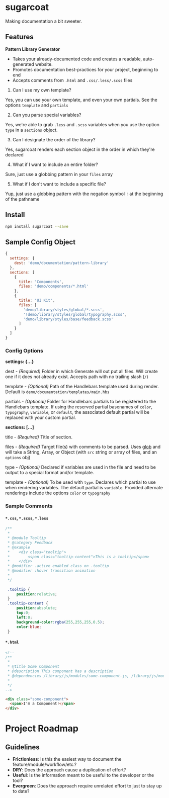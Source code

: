# sugarcoat #

Making documentation a bit sweeter.

## Features ##

**Pattern Library Generator**

- Takes your already-documented code and creates a readable, auto-generated website.
- Promotes documentation best-practices for your project, beginning to end
- Accepts comments from `.html` and `.css/.less/.scss` files

1. Can I use my own template?

  Yes, you can use your own template, and even your own partials. See the options `template` and `partials`

2. Can you parse special variables?

  Yes, we're able to grab `.less` and `.scss` variables when you use the option `type` in a `sections` object.

3. Can I designate the order of the library?

  Yes, sugarcoat renders each section object in the order in which they're declared

4. What if I want to include an entire folder?

  Sure, just use a globbing pattern in your `files` array

5. What if I don't want to include a specific file?

  Yup, just use a globbing pattern with the negation symbol `!` at the beginning of the pathname


## Install ##

```bash
npm install sugarcoat --save
```

## Sample Config Object ##

```js
{
  settings: {
    dest: 'demo/documentation/pattern-library'
  },
  sections: [
    {
      title: 'Components',
      files: 'demo/components/*.html'
    },
    {
      title: 'UI Kit',
      files: [
        'demo/library/styles/global/*.scss',
        '!demo/library/styles/global/typography.scss',
        'demo/library/styles/base/feedback.scss'
      ]
    }
  ]
}
```

### Config Options ###

**settings: {...}**

dest - *(Required)* Folder in which Generate will out put all files. Will create one if it does not already exist. Accepts path with no trailing slash (`/`)

template - *(Optional)* Path of the Handlebars template used during render. Default is `demo/documentation/templates/main.hbs`

partials - *(Optional)* Folder for Handlebars partials to be registered to the Handlebars template. If using the reserved partial basenames of `color`, `typography`, `variable`, or `default`, the associated default partial will be replaced with your custom partial.

**sections: [...]**

title - *(Required)* Title of section.

files - *(Required)* Target file(s) with comments to be parsed. Uses [glob](https://www.npmjs.com/package/glob) and will take a String, Array, or Object (with `src` string or array of files, and an `options` obj)

type - *(Optional)* Declared if variables are used in the file and need to be output to a special format and/or template.

template - *(Optional)* To be used with `type`. Declares which partial to use when rendering variables. The default partial is `variable`. Provided alternate renderings include the options `color` or `typography`

### Sample Comments ###

#### `*.css`, `*.scss`, `*.less` ####

```css
/**
 * 
 * @module Tooltip
 * @category Feedback
 * @example
 *    <div class="tooltip">
 *        <span class="tooltip-content">This is a tooltip</span>
 *    </div>
 * @modifier .active enabled class on .tooltip
 * @modifier :hover transition animation
 * 
 */
 
 .tooltip {
     position:relative;
 }
 .tooltip-content {
     position:absolute;
     top:0;
     left:0;
     background-color:rgba(255,255,255,0.5);
     color:blue;
 }
```

#### `*.html` ####

```html
<!--
/**
 *
 * @title Some Component
 * @description This component has a description
 * @dependencies /library/js/modules/some-component.js, /library/js/modules/other-component.js
 *
 */
-->

<div class="some-component">
  <span>I'm a Component!</span>
</div>
```

# Project Roadmap #

## Guidelines ##

- **Frictionless**: Is this the easiest way to document the feature/module/workflow/etc.? 
- **DRY**: Does the approach cause a duplication of effort?
- **Useful**: Is the information meant to be useful to the developer or the tool?
- **Evergreen**: Does the approach require unrelated effort to just to stay up to date?